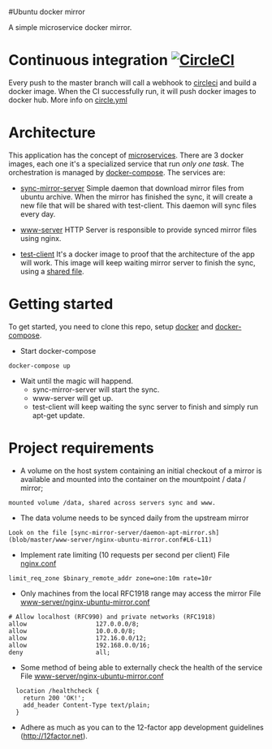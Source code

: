 #Ubuntu docker mirror

A simple microservice docker mirror.

# Continuous integration [![CircleCI](https://circleci.com/gh/gianrubio/ubuntu-docker-mirror.svg?style=svg)](https://circleci.com/gh/gianrubio/ubuntu-docker-mirror)

Every push to the master branch will call a webhook to [circleci](https://circleci.com/gh/gianrubio/ubuntu-docker-mirror/) and build a docker image. 
When the CI successfully run, it will push docker images to docker hub. More info on [circle.yml](blob/master/circle.yml#L25-27)

# Architecture

This application has the concept of [microservices](http://martinfowler.com/articles/microservices.html).
There are 3 docker images, each one it's a specialized service that run *only one task*. The orchestration is managed by [docker-compose](blob/master/docker-compose.yml). The services are:

* [sync-mirror-server](blob/master/sync-mirror-server/Dockerfile)
Simple daemon that download mirror files from ubuntu archive. When the mirror has finished the sync, it will create a new file that will be shared with test-client.
This daemon will sync files every day.

* [www-server](blob/master/www-server/Dockerfile)
HTTP Server is responsible to provide synced mirror files using nginx.

* [test-client](blob/master/test-client/Dockerfile)
It's a docker image to proof that the architecture of the app will work. This image will keep waiting mirror server to finish the sync, using a [shared file](blob/master/test-client/wait-sync-server-finish.sh). 

# Getting started

To get started, you need to clone this repo, setup [docker](https://docs.docker.com/engine/installation/) and [docker-compose](https://docs.docker.com/compose/install/).

* Start docker-compose
```
docker-compose up
```
* Wait until the magic will happend.  
  * sync-mirror-server will start the sync.
  * www-server will get up.
  * test-client will keep waiting the sync server to finish and simply run apt-get update. 
 
# Project requirements

* A volume on the host system containing an initial checkout of a mirror is available and mounted into the container on the mountpoint / data / mirror;

```
mounted volume /data, shared across servers sync and www.
```

* The data volume needs to be synced daily from the upstream mirror

```
Look on the file [sync-mirror-server/daemon-apt-mirror.sh](blob/master/www-server/nginx-ubuntu-mirror.conf#L6-L11)
```

* Implement rate limiting (10 requests per second per client)
File [nginx.conf](blob/master/www-server/Dockerfile#L10)

```
limit_req_zone $binary_remote_addr zone=one:10m rate=10r
```

* Only machines from the local RFC1918 range may access the mirror
File [www-server/nginx-ubuntu-mirror.conf](blob/master/www-server/nginx-ubuntu-mirror.conf#L6-L11)

```
# Allow localhost (RFC990) and private networks (RFC1918)
allow                   127.0.0.0/8;
allow                   10.0.0.0/8;
allow                   172.16.0.0/12;
allow                   192.168.0.0/16;
deny                    all;
```

* Some method of being able to externally check the health of the service
File [www-server/nginx-ubuntu-mirror.conf](blob/master/www-server/nginx-ubuntu-mirror.conf#L16-L19)

```
  location /healthcheck {
    return 200 'OK!';
    add_header Content-Type text/plain;
  }
```

* Adhere as much as you can to the 12-factor app development guidelines (http://12factor.net).

